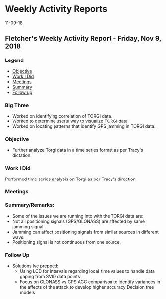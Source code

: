 # Weekly Activity Reports
11-09-18
## Fletcher's Weekly Activity Report - Friday, Nov 9, 2018
### Legend
 - [Objective](#objective)
 - [Work I Did](#work-i-did)
 - [Meetings](#meetings)
 - [Summary](#summary)
 - [Follow up](#follow-up)
 
 ### Big Three
 - Worked on identifying correlation of TORGI data.
 - Worked to determine useful way to visualize TORGI data
 - Worked on locating patterns that identify GPS jamming in TORGI data.
 
 ### Objective
 - Further analyze Torgi data in a time series format as per Tracy's dictation
 
 ### Work I Did
Performed time series analysis on Torgi as per Tracy's direction
 ### Meetings
 
 ### Summary/Remarks:
 - Some of the issues we are running into with the TORGI data are:
  - Not all positioning signals (GPS/GLONASS) are affected by same jamming signal.
  - Jamming can affect positioning signals from similar sources in different ways.
  - Positioning signal is not continuous from one source.

 ### Follow Up
- Solutions Ive prepped:
  - Using LCD for intervals regarding local_time values to handle data gaping from SVID data points
  - Focus on GLONASS vs GPS AGC comparison to identify variances in the affects of the attack to develop higher accuracy Decision tree models
